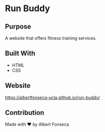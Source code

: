 # Run Buddy

## Purpose

A website that offers fitness training services.

## Built With

- HTML
- CSS

## Website

https://albertfonseca-ucla.github.io/run-buddy/

## Contribution

Made with ❤️ by Albert Fonseca
